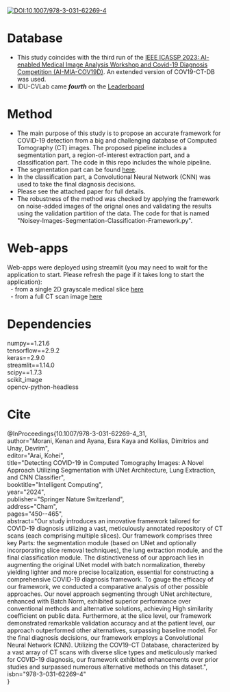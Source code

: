 [![DOI:10.1007/978-3-031-62269-4](http://img.shields.io/badge/DOI-10.1007/978-3-031-62269-4-B31B1B.svg)](https://doi.org/10.1007/978-3-031-62269-4)
# Database
* This study coincides with the third run of the [IEEE ICASSP 2023: AI-enabled Medical Image Analysis Workshop and Covid-19 Diagnosis Competition (AI-MIA-COV19D)](https://mlearn.lincoln.ac.uk/icassp-2023-ai-mia/). An extended version of COV19-CT-DB was used.
* IDU-CVLab came ***fourth*** on the [Leaderboard](https://drive.google.com/file/d/1ATt-sqsSSaQczz-Qxj85LohwPD3T0i3W/view)

# Method
* The main purpose of this study is to propose an accurate framework for COVID-19 detection from a big and challenging database of Computed Tomography (CT) images. The proposed pipeline includes a segmentation part, a region-of-interest extraction part, and a classification part. The code in this repo includes the whole pipeline.
* The segmentation part can be found [here](https://github.com/IDU-CVLab/Images_Preprocessing_2nd). 
* In the classification part, a Convolutional Neural Network (CNN) was used to take the final diagnosis decisions.
* Please see the attached paper for full details.  
* The robustness of the method was checked by applying the framework on noise-added images of the orignal ones and validating the results using the validation partition of the data. The code for that is named "Noisey-Images-Segmentation-Classification-Framework.py".   
# Web-apps
Web-apps were deployed using streamlit (you may need to wait for the application to start. Please refresh the page if it takes long to start the application):  
&nbsp; - from a single 2D grayscale medical slice [here](https://kenanmorani-covid-19deployment-pipeline-app-82q4v6.streamlit.app/)   
&nbsp; - from a full CT scan image [here](https://kenanmorani-covid-19deployment-patient-level-predictions-d37izn.streamlit.app/)

# Dependencies
numpy==1.21.6 </br>
tensorflow==2.9.2 </br>
keras==2.9.0 </br>
streamlit==1.14.0 </br>
scipy==1.7.3 </br>
scikit_image </br>
opencv-python-headless </br>

# Cite
@InProceedings{10.1007/978-3-031-62269-4_31,  
author="Morani, Kenan  and Ayana, Esra Kaya and Kollias, Dimitrios and Unay, Devrim",  
editor="Arai, Kohei",  
title="Detecting COVID-19 in Computed Tomography Images: A Novel Approach Utilizing Segmentation with UNet Architecture, Lung Extraction, and CNN Classifier",  
booktitle="Intelligent Computing",  
year="2024",  
publisher="Springer Nature Switzerland",  
address="Cham",  
pages="450--465",  
abstract="Our study introduces an innovative framework tailored for COVID-19 diagnosis utilizing a vast, meticulously annotated repository of CT scans (each comprising multiple slices). Our framework comprises three key Parts: the segmentation module (based on UNet and optionally incorporating slice removal techniques), the lung extraction module, and the final classification module. The distinctiveness of our approach lies in augmenting the original UNet model with batch normalization, thereby yielding lighter and more precise localization, essential for constructing a comprehensive COVID-19 diagnosis framework. To gauge the efficacy of our framework, we conducted a comparative analysis of other possible approaches. Our novel approach segmenting through UNet architecture, enhanced with Batch Norm, exhibited superior performance over conventional methods and alternative solutions, achieving High similarity coefficient on public data. Furthermore, at the slice level, our framework demonstrated remarkable validation accuracy and at the patient level, our approach outperformed other alternatives, surpassing baseline model. For the final diagnosis decisions, our framework employs a Convolutional Neural Network (CNN). Utilizing the COV19-CT Database, characterized by a vast array of CT scans with diverse slice types and meticulously marked for COVID-19 diagnosis, our framework exhibited enhancements over prior studies and surpassed numerous alternative methods on this dataset.",  
isbn="978-3-031-62269-4"  
}  

